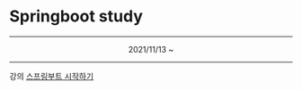 # Springboot study
---
<center>2021/11/13 ~ </center>
 
---
강의
[스프링부트 시작하기](https://bit.ly/30jwspM)
